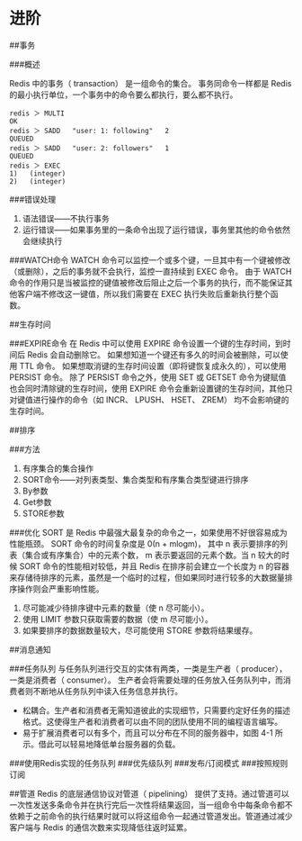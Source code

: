进阶
====

##事务

###概述

  Redis 中的事务（ transaction） 是一组命令的集合。
  事务同命令一样都是 Redis 的最小执行单位，一个事务中的命令要么都执行，要么都不执行。
  
    redis ＞ MULTI 
    OK 
    redis ＞ SADD   "user: 1: following"   2 
    QUEUED 
    redis ＞ SADD   "user: 2: followers"   1 
    QUEUED 
    redis ＞ EXEC 
    1)   (integer)  
    2)   (integer)
  
###错误处理
1. 语法错误——不执行事务
2. 运行错误——如果事务里的一条命令出现了运行错误，事务里其他的命令依然会继续执行

###WATCH命令
  WATCH 命令可以监控一个或多个键，一旦其中有一个键被修改（或删除），之后的事务就不会执行，监控一直持续到 EXEC 命令。
  由于 WATCH 命令的作用只是当被监控的键值被修改后阻止之后一个事务的执行，而不能保证其他客户端不修改这一键值，所以我们需要在 EXEC 执行失败后重新执行整个函数。

##生存时间

###EXPIRE命令
  在 Redis 中可以使用 EXPIRE 命令设置一个键的生存时间，到时间后 Redis 会自动删除它。
  如果想知道一个键还有多久的时间会被删除，可以使用 TTL 命令。
  如果想取消键的生存时间设置（即将键恢复成永久的），可以使用 PERSIST 命令。
  除了 PERSIST 命令之外，使用 SET 或 GETSET 命令为键赋值也会同时清除键的生存时间，使用 EXPIRE 命令会重新设置键的生存时间，其他只对键值进行操作的命令（如 INCR、 LPUSH、 HSET、 ZREM） 均不会影响键的生存时间。

##排序

###方法
1. 有序集合的集合操作
2. SORT命令——对列表类型、集合类型和有序集合类型键进行排序
3. By参数
4. Get参数
5. STORE参数

###优化
  SORT 是 Redis 中最强大最复杂的命令之一，如果使用不好很容易成为性能瓶颈。 SORT 命令的时间复杂度是 0(n + mlogm)， 其中 n 表示要排序的列表（集合或有序集合）中的元素个数， m 表示要返回的元素个数。当 n 较大的时候 SORT 命令的性能相对较低，并且 Redis 在排序前会建立一个长度为 n 的容器来存储待排序的元素，虽然是一个临时的过程，但如果同时进行较多的大数据量排序操作则会严重影响性能。
  
  1. 尽可能减少待排序键中元素的数量（使 n 尽可能小）。
  2. 使用 LIMIT 参数只获取需要的数据（使 m 尽可能小）。
  3. 如果要排序的数据数量较大，尽可能使用 STORE 参数将结果缓存。

##消息通知

###任务队列
  与任务队列进行交互的实体有两类，一类是生产者（ producer）， 一类是消费者（ consumer）。 生产者会将需要处理的任务放入任务队列中，而消费者则不断地从任务队列中读入任务信息并执行。
  
  * 松耦合。生产者和消费者无需知道彼此的实现细节，只需要约定好任务的描述格式。这使得生产者和消费者可以由不同的团队使用不同的编程语言编写。
  * 易于扩展消费者可以有多个，而且可以分布在不同的服务器中，如图 4-1 所示。借此可以轻易地降低单台服务器的负载。

###使用Redis实现的任务队列
###优先级队列
###发布/订阅模式
###按照规则订阅

##管道
  Redis 的底层通信协议对管道（ pipelining） 提供了支持。通过管道可以一次性发送多条命令并在执行完后一次性将结果返回，当一组命令中每条命令都不依赖于之前命令的执行结果时就可以将这组命令一起通过管道发出。管道通过减少客户端与 Redis 的通信次数来实现降低往返时延累。

